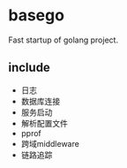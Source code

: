 # basego
Fast startup of golang project.

## include
- 日志
- 数据库连接
- 服务启动
- 解析配置文件
- pprof
- 跨域middleware
- 链路追踪


